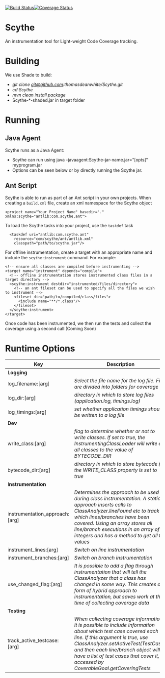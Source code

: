 [![Build Status](https://travis-ci.org/thomasdeanwhite/Scythe.svg?branch=dev)](https://travis-ci.org/thomasdeanwhite/Scythe)[![Coverage Status](https://coveralls.io/repos/github/thomasdeanwhite/Scythe/badge.svg?branch=dev)](https://coveralls.io/github/thomasdeanwhite/Scythe?branch=dev)


# Scythe
An instrumentation tool for Light-weight Code Coverage tracking.

# Building
We use Shade to build:
- *git clone git@github.com:thomasdeanwhite/Scythe.git*
- *cd Scythe*
- *mvn clean install package*
- Scythe-*-shaded.jar in target folder

# Running
## Java Agent
Scythe runs as a Java Agent:
- Scythe can run using java -javaagent:Scythe-jar-name.jar="[opts]" myprogram.jar
- Options can be seen below or by directly running the Scythe jar.
## Ant Script
Scythe is able to run as part of an Ant script in your own projects.
When creating a `build.xml` file, create an xml namespace for the Scythe object
```
<project name="Your Project Name" basedir="." xmlns:scythe="antlib:com.scythe.ant">
```
To load the Scythe tasks into your project, use the `taskdef` task
```
  <taskdef uri="antlib:com.scythe.ant"
    resource="com/scythe/ant/antlib.xml"
    classpath="path/to/scythe.jar"/>
```
For offline instrumentation, create a target with an appropriate name and include the `scythe:instrument` command. For example:
```
<!-- ensure all classes are compiled before instrumenting -->
<target name="instrument" depends="compile">
  <!-- offline instrumentation stores instrumented class files in a target directory -->
  <scythe:instrument destdir="instrumented/files/directory">
    <!-- an ant fileset can be used to specify all the files we wish to instrument -->
    <fileset dir="path/to/compiled/class/files">
      <include name="**/*.class"/>
    </fileset>
  </scythe:instrument>
</target>
```
Once code has been instrumented, we then run the tests and collect the coverage using a second call (Coming Soon)

# Runtime Options
| Key | Description |
| --- | --- |
| **Logging** |  |
| log_filename:[arg]  | _Select the file name for the log file. Files are divided into folders for coverage etc_ |
| log_dir:[arg]  | _directory in which to store log files (application.log, timings.log)_ |
| log_timings:[arg]  | _set whether application timings should be written to a log file_ |
| **Dev** |  |
| write_class:[arg]  | _flag to determine whether or not to write classes. If set to true, the InstrumentingClassLoader will write out all classes to the value of BYTECODE_DIR_ |
| bytecode_dir:[arg]  | _directory in which to store bytecode if the WRITE_CLASS property is set to true_ |
| **Instrumentation** |  |
| instrumentation_approach:[arg]  | _Determines the approach to be used during class instrumentation. A static approach inserts calls to ClassAnalyzer.lineFound etc to track which lines/branches have been covered. Using an array stores all line/branch executions in an array of integers and has a method to get all the values_ |
| instrument_lines:[arg]  | _Switch on line instrumentation_ |
| instrument_branches:[arg]  | _Switch on branch instrumentation_ |
| use_changed_flag:[arg]  | _It is possible to add a flag through instrumentation that will tell the ClassAnalyzer that a class has changed in some way. This creates a form of hybrid approach to instrumentation, but saves work at the time of collecting coverage data_ |
| **Testing** |  |
| track_active_testcase:[arg]  | _When collecting coverage information, it is possible to include information about which test case covered each line. If this argument is true, use ClassAnalyzer.setActiveTest(TestCase), and then each line/branch object will have a list of test cases that cover it, accessed by CoverableGoal.getCoveringTests_ |
